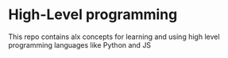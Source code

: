 # High-Level programming
This repo contains alx concepts for learning and using high level programming languages like Python and JS
